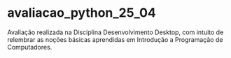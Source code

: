 # avaliacao_python_25_04
 Avaliação realizada na Disciplina Desenvolvimento Desktop, com intuito de relembrar as noções básicas aprendidas em Introdução a Programação de Computadores.
